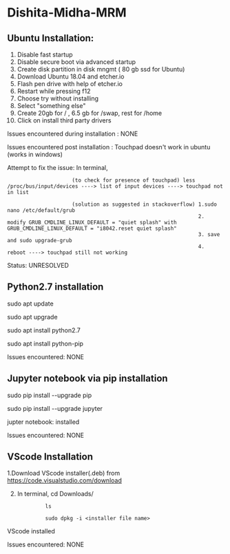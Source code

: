 # Dishita-Midha-MRM

Ubuntu Installation:
-----
1) Disable fast startup
2) Disable secure boot via advanced startup
3) Create disk partition in disk mngmt ( 80 gb ssd for Ubuntu)
4) Download Ubuntu 18.04 and etcher.io
5) Flash pen drive with help of etcher.io
6) Restart while pressing f12 
7) Choose try without installing
8) Select "something else"
9) Create 20gb for / , 6.5 gb for /swap, rest for /home
10) Click on install third party drivers

Issues encountered during installation : NONE

Issues encountered post installation : Touchpad doesn't work in ubuntu (works in windows)

Attempt to fix the issue: In terminal,

                         (to check for presence of touchpad) less /proc/bus/input/devices ----> list of input devices ----> touchpad not in list
                         
                         (solution as suggested in stackoverflow) 1.sudo nano /etc/default/grub 
                                                                  2. modify GRUB_CMDLINE_LINUX_DEFAULT = "quiet splash" with GRUB_CMDLINE_LINUX_DEFAULT = "i8042.reset quiet splash" 
                                                                  3. save and sudo upgrade-grub
                                                                  4. reboot ----> touchpad still not working
Status: UNRESOLVED


Python2.7 installation
-----

sudo apt update

sudo apt upgrade

sudo apt install python2.7

sudo apt install python-pip

Issues encountered: NONE

Jupyter notebook via pip installation
-----
sudo pip install --upgrade pip

sudo pip install --upgrade jupyter

jupter notebook: installed

Issues encountered: NONE


VScode Installation
------
1.Download VScode installer(.deb) from https://code.visualstudio.com/download

2. In terminal, cd Downloads/

                ls 
                
                sudo dpkg -i <installer file name>
                
VScode installed 

Issues encountered: NONE
                





                                                                
